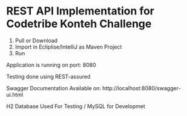 # REST API Implementation for Codetribe Konteh Challenge

1. Pull or Download
2. Import in Ecliplise/IntelliJ as Maven Project
3. Run

Application is running on port: 8080

Testing done using REST-assured

Swagger Documentation Available on: http://localhost:8080/swagger-ui.html

  H2 Database Used For Testing / MySQL for Developmet
  
